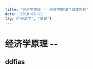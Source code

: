 ```yaml
---
title: "经济学原理 -- 经济学的10个基本原理"
date: '2018-03-11'
tag: ["经济学", "笔记"]
---
```


# 经济学原理 -- 

##  ddfias